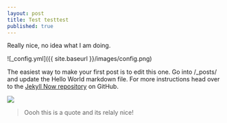 ```yaml
---
layout: post
title: Test testtest
published: true
---
```


Really nice, no idea what I am doing.


![_config.yml]({{ site.baseurl }}/images/config.png)

The easiest way to make your first post is to edit this one. Go into /_posts/ and update the Hello World markdown file. For more instructions head over to the [Jekyll Now repository](https://github.com/barryclark/jekyll-now) on GitHub.

![]({{site.baseurl}}/https://previews.123rf.com/images/luckeyman/luckeyman1510/luckeyman151000020/47222532-forrest-path-with-trees-in-the-middle-and-sun-rays.jpg)

> Oooh this is a quote and its relaly nice!

